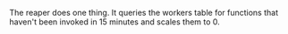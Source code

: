 The reaper does one thing. 
It queries the workers table for functions that haven't been invoked in 15 minutes and scales them to 0.
